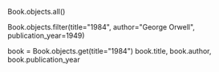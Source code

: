 <!-- Selecting all  -->
Book.objects.all()
<!-- selecting specific  -->
Book.objects.filter(title="1984", author="George Orwell", publication_year=1949)
<!-- selecting specific  -->
book = Book.objects.get(title="1984")
book.title, book.author, book.publication_year